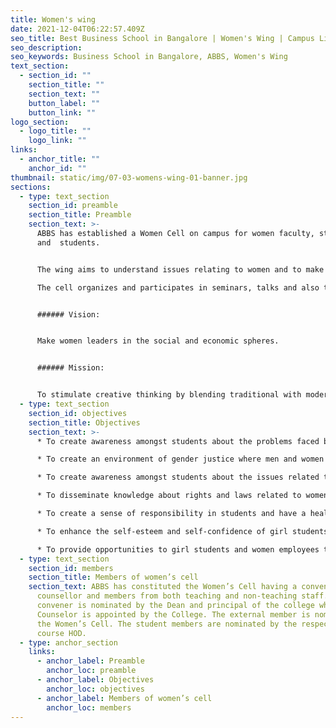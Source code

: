 ```yaml
---
title: Women's wing
date: 2021-12-04T06:22:57.409Z
seo_title: Best Business School in Bangalore | Women's Wing | Campus Life 
seo_description: 
seo_keywords: Business School in Bangalore, ABBS, Women's Wing
text_section:
  - section_id: ""
    section_title: ""
    section_text: ""
    button_label: ""
    button_link: ""
logo_section:
  - logo_title: ""
    logo_link: ""
links:
  - anchor_title: ""
    anchor_id: ""
thumbnail: static/img/07-03-womens-wing-01-banner.jpg
sections:
  - type: text_section
    section_id: preamble
    section_title: Preamble
    section_text: >-
      ABBS has established a Women Cell on campus for women faculty, staff
      and  students. 


      The wing aims to understand issues relating to women and to make the campus a safe place for them by creating awareness of their rights and duties. 

      The cell organizes and participates in seminars, talks and also takes up women’s issues and problems. It also provides a platform for women to share their experiences and to suggest ways to improve and empower themselves.


      ###### Vision:


      Make women leaders in the social and economic spheres. 


      ###### Mission:


      To stimulate creative thinking by blending traditional with modern values.
  - type: text_section
    section_id: objectives
    section_title: Objectives
    section_text: >-
      * To create awareness amongst students about the problems faced by women 

      * To create an environment of gender justice where men and women work together

      * To create awareness amongst students about the issues related to women and young girls

      * To disseminate knowledge about rights and laws related to women.

      * To create a sense of responsibility in students and have a healthy study and work culture in ABBS

      * To enhance the self-esteem and self-confidence of girl students, women faculty and staff of ABBS

      * To provide opportunities to girl students and women employees to participate in and interact at conferences etc, related to gender issues.
  - type: text_section
    section_id: members
    section_title: Members of women’s cell
    section_text: ABBS has constituted the Women’s Cell having a convener,
      counsellor and members from both teaching and non-teaching staff. The
      convener is nominated by the Dean and principal of the college while the
      Counselor is appointed by the College. The external member is nominated by
      the Women’s Cell. The student members are nominated by the respective
      course HOD.
  - type: anchor_section
    links:
      - anchor_label: Preamble
        anchor_loc: preamble
      - anchor_label: Objectives
        anchor_loc: objectives
      - anchor_label: Members of women’s cell
        anchor_loc: members
---
```

